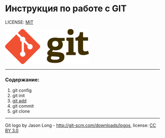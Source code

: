 # Инструкция по работе с GIT

LICENSE: [MIT](./license.md)

![git logo](./assets/Git-logo.png)



---

### Содержание:
1. git config
2. git init
3. [git add](./add.md)
4. git commit
5. git clone

---

Git logo by Jason Long - http://git-scm.com/downloads/logos, 
license: [CC BY 3.0](https://creativecommons.org/licenses/by/3.0/)